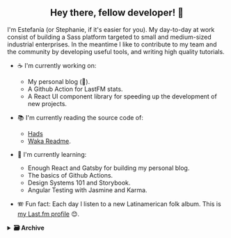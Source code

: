 <h2 align="center">Hey there, fellow developer! 👋</h2>

I'm Estefanía (or Stephanie, if it's easier for you). My day-to-day at work consist of building a Sass platform targeted to small and medium-sized industrial enterprises. In the meantime I like to contribute to my team and the community by developing useful tools, and writing high quality tutorials.

- ☕️ I'm currently working on:
  - My personal blog (🤩).
  - A Github Action for LastFM stats.
  - A React UI component library for speeding up the development of new projects.

- 📚 I'm currently reading the source code of:
  - [Hads](https://github.com/sinedied/hads)
  - [Waka Readme](https://github.com/athul/waka-readme).

- 🌱 I'm currently learning:
  -  Enough React and Gatsby for building my personal blog.
  -  The basics of Github Actions.
  -  Design Systems 101 and Storybook.
  -  Angular Testing with Jasmine and Karma.

- 🪗 Fun fact: Each day I listen to a new Latinamerican folk album. This is [my Last.fm profile](https://www.last.fm/user/niabh) 😊.

<details>
  <summary><b>🗃️&nbsp;Archive</b></summary>
  
* 🥳 Completed projects:
  
  * In construction! 💻.

</details>

<!-- ✍🏻 **Latest blog posts** -->

<!-- 📊 **Development time (last 7 days)** -->
<!--START_SECTION:waka-->
<!--END_SECTION:waka-->

<!-- 🎼 **Top artists (last 7 days)** -->
